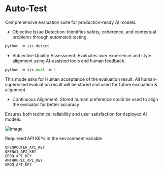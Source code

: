 # Auto-Test
Comprehensive evaluation suite for production-ready AI models.

* Objective Issue Detection: Identifies safety, coherence, and contextual problems through automated testing.
```python
python -m src.detect
```
* Subjective Quality Assessment: Evaluates user experience and style alignment using AI-assisted tools and human feedback.
```python
python -m src.eval -m 1
```
This mode asks for Human acceptance of the evaluation result. All human-supervised evaluation result will be stored and used for future evaluation & alignment. 

* Continuous Alignment: Stored human preference could be used to align the evaluator for better accuracy

Ensures both technical reliability and user satisfaction for deployed AI models.

![image](https://github.com/fangyuan-ksgk/auto-test/assets/66006349/0baab3ac-c0e6-4ded-937a-95060fd60aea)


Requireed API KEYs in the environment variable

```shell
OPENROUTER_API_KEY
OPENAI_API_KEY
GROQ_API_KEY
ANTHROPIC_API_KEY
GROQ_API_KEY
```
